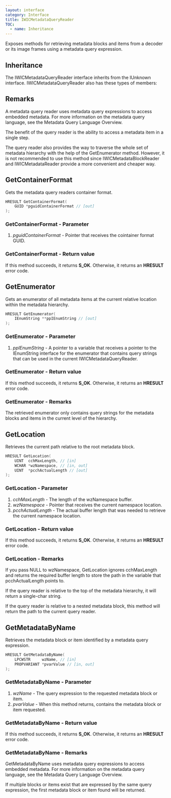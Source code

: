 ```yaml
---
layout: interface
category: Interface
title: IWICMetadataQueryReader
TOC:
  - name: Inheritance
---
```


Exposes methods for retrieving metadata blocks and items from a decoder or its image frames using a metadata query expression.

## Inheritance

The IWICMetadataQueryReader interface inherits from the IUnknown interface. IWICMetadataQueryReader also has these types of members:

## Remarks

A metadata query reader uses metadata query expressions to access embedded metadata. For more information on the metadata query language, see the Metadata Query Language Overview.

The benefit of the query reader is the ability to access a metadata item in a single step.

The query reader also provides the way to traverse the whole set of metadata hierarchy with the help of the GetEnumerator method. However, it is not recommended to use this method since IWICMetadataBlockReader and IWICMetadataReader provide a more convenient and cheaper way.

## GetContainerFormat

Gets the metadata query readers container format.

```cpp
HRESULT GetContainerFormat(
    GUID *pguidContainerFormat // [out]
);
```

### GetContainerFormat - Parameter

1. *pguidContainerFormat* - Pointer that receives the cointainer format GUID.

### GetContainerFormat - Return value

If this method succeeds, it returns **S_OK**. Otherwise, it returns an **HRESULT** error code.

## GetEnumerator

Gets an enumerator of all metadata items at the current relative location within the metadata hierarchy.

```cpp
HRESULT GetEnumerator(
    IEnumString **ppIEnumString // [out]
);
```

### GetEnumerator - Parameter

1. *ppIEnumString* - A pointer to a variable that receives a pointer to the IEnumString interface for the enumerator that contains query strings that can be used in the current IWICMetadataQueryReader.

### GetEnumerator - Return value

If this method succeeds, it returns **S_OK**. Otherwise, it returns an **HRESULT** error code.

### GetEnumerator - Remarks

The retrieved enumerator only contains query strings for the metadata blocks and items in the current level of the hierarchy.

## GetLocation

Retrieves the current path relative to the root metadata block.

```cpp
HRESULT GetLocation(
    UINT  cchMaxLength, // [in]
    WCHAR *wzNamespace, // [in, out]
    UINT  *pcchActualLength // [out]
);
```

### GetLocation - Parameter

1. *cchMaxLength* - The length of the wzNamespace buffer.
2. *wzNamespace* - Pointer that receives the current namespace location.
3. *pcchActualLength* - The actual buffer length that was needed to retrieve the current namespace location.

### GetLocation - Return value

If this method succeeds, it returns **S_OK**. Otherwise, it returns an **HRESULT** error code.

### GetLocation - Remarks

If you pass NULL to wzNamespace, GetLocation ignores cchMaxLength and returns the required buffer length to store the path in the variable that pcchActualLength points to.

If the query reader is relative to the top of the metadata hierarchy, it will return a single-char string.

If the query reader is relative to a nested metadata block, this method will return the path to the current query reader.

## GetMetadataByName

Retrieves the metadata block or item identified by a metadata query expression.

```cpp
HRESULT GetMetadataByName(
    LPCWSTR     wzName, // [in]
    PROPVARIANT *pvarValue // [in, out]
);
```

### GetMetadataByName - Parameter

1. *wzName* - The query expression to the requested metadata block or item.
2. *pvarValue* - When this method returns, contains the metadata block or item requested.

### GetMetadataByName - Return value

If this method succeeds, it returns **S_OK**. Otherwise, it returns an **HRESULT** error code.

### GetMetadataByName - Remarks

GetMetadataByName uses metadata query expressions to access embedded metadata. For more information on the metadata query language, see the Metadata Query Language Overview.

If multiple blocks or items exist that are expressed by the same query expression, the first metadata block or item found will be returned.
